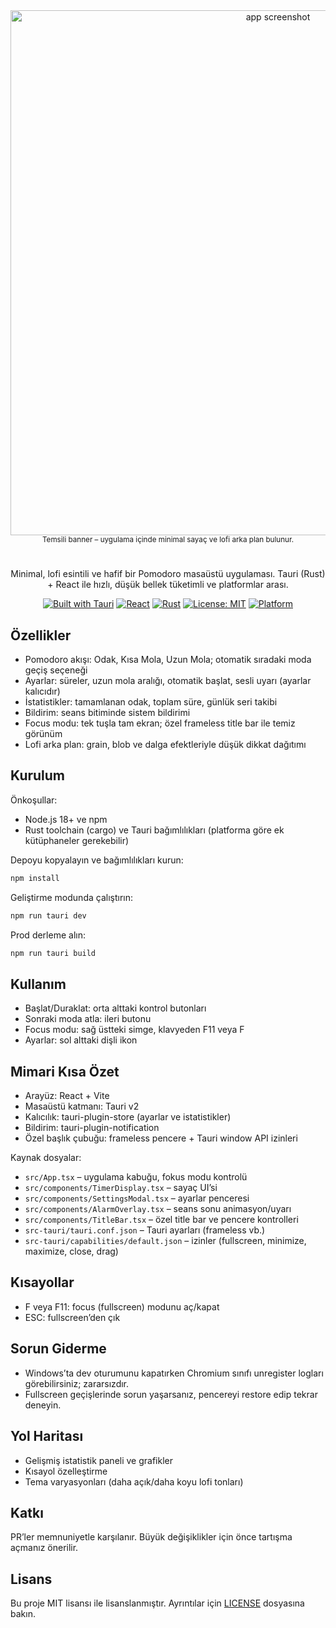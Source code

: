 <div align="center">
	<img alt="app screenshot" width="840" src="https://svg-banners.vercel.app/api?type=glitch&text1=Lofi%20Pomodoro&width=840&height=200" />
	<br />
	<sub>Temsili banner – uygulama içinde minimal sayaç ve lofi arka plan bulunur.</sub>
</div>

<div align="center">

#

Minimal, lofi esintili ve hafif bir Pomodoro masaüstü uygulaması. Tauri (Rust) + React ile hızlı, düşük bellek tüketimli ve platformlar arası.

<!-- Badges -->

[![Built with Tauri](https://img.shields.io/badge/Built%20with-Tauri-24C8DB?logo=tauri&logoColor=white)](https://tauri.app)
[![React](https://img.shields.io/badge/React-18+-61DAFB?logo=react&logoColor=0b1e2b)](https://react.dev)
[![Rust](https://img.shields.io/badge/Rust-1.75+-000?logo=rust&logoColor=white)](https://www.rust-lang.org)
[![License: MIT](https://img.shields.io/badge/License-MIT-green.svg)](#license)
[![Platform](https://img.shields.io/badge/Platforms-Windows%20%7C%20macOS%20%7C%20Linux-444)](#kurulum)

</div>

## Özellikler

- Pomodoro akışı: Odak, Kısa Mola, Uzun Mola; otomatik sıradaki moda geçiş seçeneği
- Ayarlar: süreler, uzun mola aralığı, otomatik başlat, sesli uyarı (ayarlar kalıcıdır)
- İstatistikler: tamamlanan odak, toplam süre, günlük seri takibi
- Bildirim: seans bitiminde sistem bildirimi
- Focus modu: tek tuşla tam ekran; özel frameless title bar ile temiz görünüm
- Lofi arka plan: grain, blob ve dalga efektleriyle düşük dikkat dağıtımı

## Kurulum

Önkoşullar:

- Node.js 18+ ve npm
- Rust toolchain (cargo) ve Tauri bağımlılıkları (platforma göre ek kütüphaneler gerekebilir)

Depoyu kopyalayın ve bağımlılıkları kurun:

```bash
npm install
```

Geliştirme modunda çalıştırın:

```bash
npm run tauri dev
```

Prod derleme alın:

```bash
npm run tauri build
```

## Kullanım

- Başlat/Duraklat: orta alttaki kontrol butonları
- Sonraki moda atla: ileri butonu
- Focus modu: sağ üstteki simge, klavyeden F11 veya F
- Ayarlar: sol alttaki dişli ikon

## Mimari Kısa Özet

- Arayüz: React + Vite
- Masaüstü katmanı: Tauri v2
- Kalıcılık: tauri-plugin-store (ayarlar ve istatistikler)
- Bildirim: tauri-plugin-notification
- Özel başlık çubuğu: frameless pencere + Tauri window API izinleri

Kaynak dosyalar:

- `src/App.tsx` – uygulama kabuğu, fokus modu kontrolü
- `src/components/TimerDisplay.tsx` – sayaç UI’si
- `src/components/SettingsModal.tsx` – ayarlar penceresi
- `src/components/AlarmOverlay.tsx` – seans sonu animasyon/uyarı
- `src/components/TitleBar.tsx` – özel title bar ve pencere kontrolleri
- `src-tauri/tauri.conf.json` – Tauri ayarları (frameless vb.)
- `src-tauri/capabilities/default.json` – izinler (fullscreen, minimize, maximize, close, drag)

## Kısayollar

- F veya F11: focus (fullscreen) modunu aç/kapat
- ESC: fullscreen’den çık

## Sorun Giderme

- Windows’ta dev oturumunu kapatırken Chromium sınıfı unregister logları görebilirsiniz; zararsızdır.
- Fullscreen geçişlerinde sorun yaşarsanız, pencereyi restore edip tekrar deneyin.

## Yol Haritası

- Gelişmiş istatistik paneli ve grafikler
- Kısayol özelleştirme
- Tema varyasyonları (daha açık/daha koyu lofi tonları)

## Katkı

PR’ler memnuniyetle karşılanır. Büyük değişiklikler için önce tartışma açmanız önerilir.

## Lisans

Bu proje MIT lisansı ile lisanslanmıştır. Ayrıntılar için [LICENSE](./LICENSE) dosyasına bakın.
